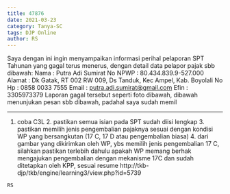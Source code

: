 ```yaml
---
title: 47876
date: 2021-03-23
category: Tanya-SC
tags: DJP Online
author: RS
---
```


Saya dengan ini ingin menyampaikan informasi perihal pelaporan SPT Tahunan yang gagal terus menerus, dengan detail data pelapor pajak sbb dibawah: Nama : Putra Adi Sumirat No NPWP : 80.434.839.9-527.000 Alamat : Dk Gatak, RT 002 RW 009, Ds Tanduk, Kec Ampel, Kab. Boyolali No Hp : 0858 0033 7555 Email : putra.adi.sumirat@gmail.com Efin : 3305973379 Laporan gagal tersebut seperti foto dibawah, dibawah menunjukan pesan sbb dibawah, padahal saya sudah memil

---

1. coba C3L 2. pastikan semua isian pada SPT sudah diisi lengkap 3. pastikan memilih jenis pengembalian pajaknya sesuai dengan kondisi WP yang bersangkutan (17 C, 17 D atau pengembalian biasa) 4. dari gambar yang dikirimkan oleh WP, ybs memilih jenis pengembalian 17 C, silahkan pastikan terlebih dahulu apakah WP memang berhak mengajukan pengembalian dengan mekanisme 17C dan sudah ditetapkan oleh KPP, sesuai resume http://tkb-djp/tkb/engine/learning3/view.php?id=5739

`RS`
